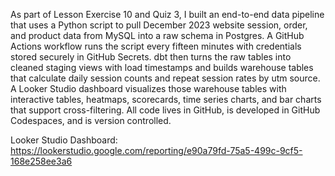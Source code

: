 As part of Lesson Exercise 10 and Quiz 3, I built an end-to-end data pipeline that uses a Python script to pull December 2023 website session, order, and product data from MySQL into a raw schema in Postgres. A GitHub Actions workflow runs the script every fifteen minutes with credentials stored securely in GitHub Secrets. dbt then turns the raw tables into cleaned staging views with load timestamps and builds warehouse tables that calculate daily session counts and repeat session rates by utm source. A Looker Studio dashboard visualizes those warehouse tables with interactive tables, heatmaps, scorecards, time series charts, and bar charts that support cross-filtering. All code lives in GitHub, is developed in GitHub Codespaces, and is version controlled.


Looker Studio Dashboard: https://lookerstudio.google.com/reporting/e90a79fd-75a5-499c-9cf5-168e258ee3a6




